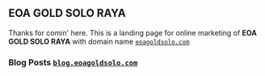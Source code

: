 ## EOA GOLD SOLO RAYA

Thanks for comin' here. This is a landing page for online marketing of **EOA GOLD SOLO RAYA** with domain name <a href='https://eoagoldsolo.com/' title='EOA GOLD SOLO RAYA' target='_blank'>`eoagoldsolo.com`</a>

### Blog Posts  <a href='https://blog.eoagoldsolo.com/' title='Blog EOA GOLD SOLO RAYA' target='_blank'>`blog.eoagoldsolo.com`</a>
<!-- BLOGGER:START -->
<!-- BLOGGER:END -->
